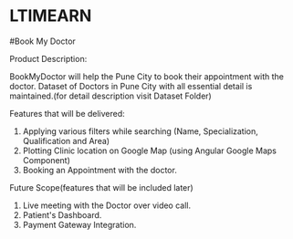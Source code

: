 # LTIMEARN

#Book My Doctor

Product Description:

BookMyDoctor will help the Pune City to book their appointment with the doctor.
Dataset of Doctors in Pune City with all essential detail is maintained.(for detail description visit Dataset Folder)  

Features that will be delivered:
1. Applying various filters while searching (Name, Specialization, Qualification and Area)
2. Plotting Clinic location on Google Map (using Angular Google Maps Component)
3. Booking an Appointment with the doctor.

Future Scope(features that will be included later)
1. Live meeting with the Doctor over video call.
2. Patient's Dashboard.
3. Payment Gateway Integration.
